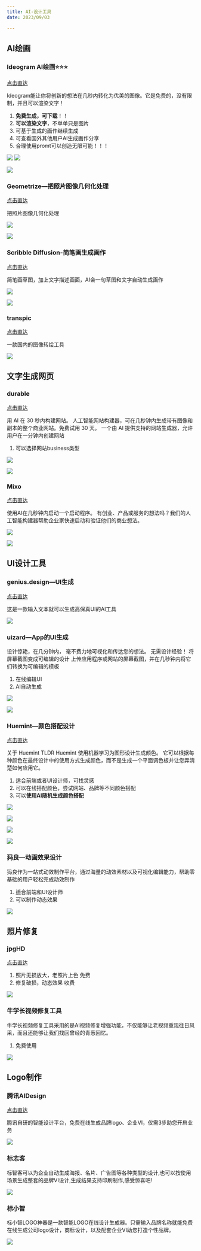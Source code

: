```yaml
---
title: AI-设计工具
date: 2023/09/03

---
```



## AI绘画

### Ideogram AI绘画⭐⭐⭐
[点击直达](https://ideogram.ai/)

Ideogram能让你将创新的想法在几秒内转化为优美的图像。它是免费的，没有限制，并且可以渲染文字！

1. **免费生成，可下载**！！
2. **可以渲染文字**，不单单只是图片
3. 可基于生成的画作继续生成
4. 可查看国外其他用户AI生成画作分享
5. 合理使用promt可以创造无限可能！！！

![](https://cdn.jsdelivr.net/gh/hongxiaCoder/Pictures@master/20230907133244.png)
![](https://cdn.jsdelivr.net/gh/hongxiaCoder/Pictures@master/20230904201803.png)

![](https://cdn.jsdelivr.net/gh/hongxiaCoder/Pictures@master/20230904212836.png)



### Geometrize—把照片图像几何化处理

[点击直达](https://www.geometrize.co.uk/)

把照片图像几何化处理

![](https://cdn.jsdelivr.net/gh/hongxiaCoder/Pictures@master/20230904212921.png)

![](https://cdn.jsdelivr.net/gh/hongxiaCoder/Pictures@master/20230904212936.png)



### Scribble Diffusion-简笔画生成画作

[点击直达](https://scribblediffusion.com/)

简笔画草图，加上文字描述画面，AI会一句草图和文字自动生成画作



![](https://cdn.jsdelivr.net/gh/hongxiaCoder/Pictures@master/20230904212813.png)

![](https://cdn.jsdelivr.net/gh/hongxiaCoder/Pictures@master/20230904213149.png)



### transpic

[点击直达](https://transpic.cn/)

一款国内的图像转绘工具

![](https://cdn.jsdelivr.net/gh/hongxiaCoder/Pictures@master/20230904213941.png)


## 文字生成网页

### durable

[点击直达](https://durable.co/)

用 AI 在 30 秒内构建网站。 人工智能网站构建器，可在几秒钟内生成带有图像和副本的整个商业网站。免费试用 30 天。 一个由 AI 提供支持的网站生成器，允许用户在一分钟内创建网站

1. 可以选择网站business类型

![](https://cdn.jsdelivr.net/gh/hongxiaCoder/Pictures@master/20230904200828.png)

![](https://cdn.jsdelivr.net/gh/hongxiaCoder/Pictures@master/20230904200632.png)



### Mixo

[点击直达](https://app.mixo.io/ai-website-builder)

使用AI在几秒钟内启动一个启动程序。 有创业、产品或服务的想法吗？我们的人工智能构建器帮助企业家快速启动和验证他们的商业想法。

![](https://cdn.jsdelivr.net/gh/hongxiaCoder/Pictures@master/20230904201017.png)

![](https://cdn.jsdelivr.net/gh/hongxiaCoder/Pictures@master/20230904200936.png)




## UI设计工具

### genius.design—UI生成

[点击直达](https://www.genius.design/)

这是一款输入文本就可以生成高保真UI的AI工具

![](https://cdn.jsdelivr.net/gh/hongxiaCoder/Pictures@master/20230904220508.png)



### uizard—App的UI生成

设计惊艳，在几分钟内， 毫不费力地可视化和传达您的想法。 无需设计经验！ 将屏幕截图变成可编辑的设计 上传应用程序或网站的屏幕截图，并在几秒钟内将它们转换为可编辑的模板

1. 在线编辑UI
2. AI自动生成

![](https://cdn.jsdelivr.net/gh/hongxiaCoder/Pictures@master/20230904220725.png)

![](https://cdn.jsdelivr.net/gh/hongxiaCoder/Pictures@master/20230904221525.png)



### Huemint—颜色搭配设计

[点击直达](https://huemint.com/)

关于 Huemint TLDR Huemint 使用机器学习为图形设计生成颜色。 它可以根据每种颜色在最终设计中的使用方式生成颜色，而不是生成一个平面调色板并让您弄清楚如何应用它。

1. 适合前端或者UI设计师，可找灵感
2. 可以在线搭配颜色，尝试网站、品牌等不同颜色搭配
3. 可以**使用AI随机生成颜色搭配**

![](https://cdn.jsdelivr.net/gh/hongxiaCoder/Pictures@master/20230904203148.png)

![](https://cdn.jsdelivr.net/gh/hongxiaCoder/Pictures@master/20230904203412.png)

![](https://cdn.jsdelivr.net/gh/hongxiaCoder/Pictures@master/20230904203926.png)

![](https://cdn.jsdelivr.net/gh/hongxiaCoder/Pictures@master/20230904204016.png)





### 犸良—动画效果设计

犸良作为一站式动效制作平台，通过海量的动效素材以及可视化编辑能力，帮助零基础的用户轻松完成动效制作

1. 适合前端和UI设计师
2. 可以制作动态效果

![](https://cdn.jsdelivr.net/gh/hongxiaCoder/Pictures@master/20230904210351.png)



## 照片修复

### jpgHD

[点击直达](https://jpghd.com/zh)

1. 照片无损放大，老照片上色 免费
2. 修复破损，动态效果 收费

![](https://cdn.jsdelivr.net/gh/hongxiaCoder/Pictures@master/20230904205303.png)

### 牛学长视频修复工具

牛学长视频修复工具采用的是AI视频修复增强功能，不仅能够让老视频重现往日风采，而且还能够让我们找回曾经的青葱回忆。

1. 免费使用

![](https://cdn.jsdelivr.net/gh/hongxiaCoder/Pictures@master/20230904213244.png)



## Logo制作

### 腾讯AIDesign

[点击直达](https://ailogo.qq.com/guide/brandname)

腾讯自研的智能设计平台，免费在线生成品牌logo、企业VI，仅需3步助您开启业务

![](https://cdn.jsdelivr.net/gh/hongxiaCoder/Pictures@master/20230904201326.png)

### 标志客

标智客可以为企业自动生成海报、名片、广告图等各种类型的设计,也可以按使用场景生成整套的品牌VI设计,生成结果支持印刷制作,感受惊喜吧!

![](https://cdn.jsdelivr.net/gh/hongxiaCoder/Pictures@master/20230904201559.png)

### 标小智

标小智LOGO神器是一款智能LOGO在线设计生成器。只需输入品牌名称就能免费在线生成公司logo设计，商标设计，以及配套企业VI助您打造个性品牌。

![](https://cdn.jsdelivr.net/gh/hongxiaCoder/Pictures@master/20230904202319.png)